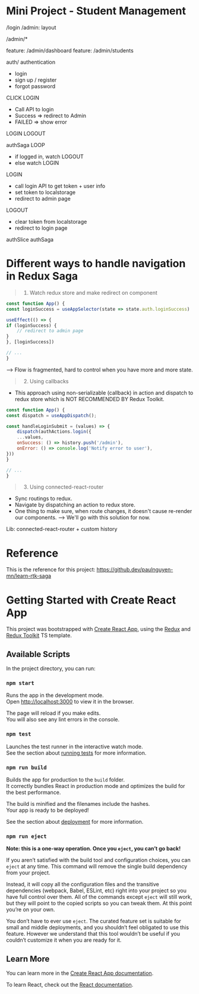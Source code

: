 # Mini Project - Student Management

/login
/admin: layout

/admin/\*

feature: /admin/dashboard
feature: /admin/students

auth/ authentication

- login
- sign up / register
- forgot password

CLICK LOGIN

- Call API to login
- Success => redirect to Admin
- FAILED => show error

LOGIN
LOGOUT

authSaga
LOOP

- if logged in, watch LOGOUT
- else watch LOGIN

LOGIN

- call login API to get token + user info
- set token to localstorage
- redirect to admin page

LOGOUT

- clear token from localstorage
- redirect to login page

authSlice
authSaga

# Different ways to handle navigation in Redux Saga

> 1. Watch redux store and make redirect on component

```js
const function App() {
const loginSuccess = useAppSelector(state => state.auth.loginSuccess)

useEffect(() => {
if (loginSuccess) {
    // redirect to admin page
}
}, [loginSuccess])

// ...
}

```

--> Flow is fragmented, hard to control when you have more and more state.

> 2. Using callbacks

- This approach using non-serializable (callback) in action and dispatch to redux store which is NOT RECOMMENDED BY Redux Toolkit.

```js
const function App() {
const dispatch = useAppDispatch();

const handleLoginSubmit = (values) => {
    dispatch(authActions.login({
    ...values,
    onSuccess: () => history.push('/admin'),
    onError: () => console.log('Notify error to user'),
}))
}

// ...
}

```

> 3. Using connected-react-router

- Sync routings to redux.
- Navigate by dispatching an action to redux store.
- One thing to make sure, when route changes, it doesn't cause re-render our components.
  --> We'll go with this solution for now.

Lib: connected-react-router + custom history

# Reference

This is the reference for this project: https://github.dev/paulnguyen-mn/learn-rtk-saga

# Getting Started with Create React App

This project was bootstrapped with [Create React App](https://github.com/facebook/create-react-app), using the [Redux](https://redux.js.org/) and [Redux Toolkit](https://redux-toolkit.js.org/) TS template.

## Available Scripts

In the project directory, you can run:

### `npm start`

Runs the app in the development mode.\
Open [http://localhost:3000](http://localhost:3000) to view it in the browser.

The page will reload if you make edits.\
You will also see any lint errors in the console.

### `npm test`

Launches the test runner in the interactive watch mode.\
See the section about [running tests](https://facebook.github.io/create-react-app/docs/running-tests) for more information.

### `npm run build`

Builds the app for production to the `build` folder.\
It correctly bundles React in production mode and optimizes the build for the best performance.

The build is minified and the filenames include the hashes.\
Your app is ready to be deployed!

See the section about [deployment](https://facebook.github.io/create-react-app/docs/deployment) for more information.

### `npm run eject`

**Note: this is a one-way operation. Once you `eject`, you can’t go back!**

If you aren’t satisfied with the build tool and configuration choices, you can `eject` at any time. This command will remove the single build dependency from your project.

Instead, it will copy all the configuration files and the transitive dependencies (webpack, Babel, ESLint, etc) right into your project so you have full control over them. All of the commands except `eject` will still work, but they will point to the copied scripts so you can tweak them. At this point you’re on your own.

You don’t have to ever use `eject`. The curated feature set is suitable for small and middle deployments, and you shouldn’t feel obligated to use this feature. However we understand that this tool wouldn’t be useful if you couldn’t customize it when you are ready for it.

## Learn More

You can learn more in the [Create React App documentation](https://facebook.github.io/create-react-app/docs/getting-started).

To learn React, check out the [React documentation](https://reactjs.org/).

```

```
